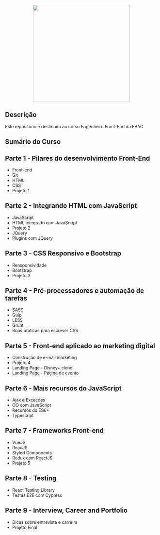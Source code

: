 <center><img src="https://lms.ebaconline.com.br/_nuxt/img/ebac-logo.8292196.svg" width="320px"></center>

## Descrição
Este repositório é destinado ao curso Engenheiro Front-End da EBAC

## Sumário do Curso

## Parte 1 - Pilares do desenvolvimento Front-End

* Front-end
* Git
* HTML
* CSS
* Projeto 1

## Parte 2 - Integrando HTML com JavaScript
* JavaScript
* HTML integrado com JavaScript
* Projeto 2
* JQuery
* Plugins com JQuery

## Parte 3 - CSS Responsivo e Bootstrap
* Rensponsividade
* Bootstrap
* Projeto 3

## Parte 4 - Pré-processadores e automação de tarefas
* SASS
* Gulp
* LESS
* Grunt
* Boas práticas para escrever CSS

## Parte 5 - Front-end aplicado ao marketing digital
* Construção de e-mail marketing
* Projeto 4
* Landing Page - Disney+ clone
* Landing Page - Página de evento

## Parte 6 - Mais recursos do JavaScript
* Ajax e Exceções
* OO com JavaScript
* Recursos do ES6+
* Typescript

## Parte 7 - Frameworks Front-end
* VueJS
* ReacJS
* Styled Components
* Redux com ReactJS
* Projeto 5

## Parte 8 - Testing
* React Testing Library
* Testes E2E com Cypress

## Parte 9 - Interview, Career and Portfolio
* Dicas sobre entrevista e carreira
* Projeto Final
